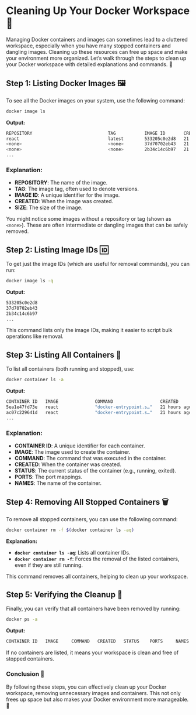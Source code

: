 # Cleaning Up Your Docker Workspace 🧹

Managing Docker containers and images can sometimes lead to a cluttered workspace, especially when you have many stopped containers and dangling images. Cleaning up these resources can free up space and make your environment more organized. Let’s walk through the steps to clean up your Docker workspace with detailed explanations and commands. 🚀

## Step 1: Listing Docker Images 🖼️

To see all the Docker images on your system, use the following command:

```bash
docker image ls
```

**Output:**

```bash
REPOSITORY                             TAG           IMAGE ID       CREATED        SIZE  
react                                  latest        533205c0e2d8   21 hours ago   489MB 
<none>                                 <none>        37d70702eb43   21 hours ago   489MB 
<none>                                 <none>        2b34c14c6b97   21 hours ago   118MB 
...
```

### Explanation:
- **REPOSITORY**: The name of the image.
- **TAG**: The image tag, often used to denote versions.
- **IMAGE ID**: A unique identifier for the image.
- **CREATED**: When the image was created.
- **SIZE**: The size of the image.

You might notice some images without a repository or tag (shown as `<none>`). These are often intermediate or dangling images that can be safely removed.

## Step 2: Listing Image IDs 🆔

To get just the image IDs (which are useful for removal commands), you can run:

```bash
docker image ls -q
```

**Output:**

```bash
533205c0e2d8
37d70702eb43
2b34c14c6b97
...
```

This command lists only the image IDs, making it easier to script bulk operations like removal.

## Step 3: Listing All Containers 🚢

To list all containers (both running and stopped), use:

```bash
docker container ls -a
```

**Output:**

```bash
CONTAINER ID   IMAGE              COMMAND                  CREATED        STATUS                       PORTS      NAMES
5ea1e47fd73e   react              "docker-entrypoint.s…"   21 hours ago   Exited (255) 6 minutes ago   3000/tcp   naughty_hodgkin
ac07c229641d   react              "docker-entrypoint.s…"   21 hours ago   Exited (0) 21 hours ago                 sweet_ellis
...
```

### Explanation:
- **CONTAINER ID**: A unique identifier for each container.
- **IMAGE**: The image used to create the container.
- **COMMAND**: The command that was executed in the container.
- **CREATED**: When the container was created.
- **STATUS**: The current status of the container (e.g., running, exited).
- **PORTS**: The port mappings.
- **NAMES**: The name of the container.

## Step 4: Removing All Stopped Containers 🗑️

To remove all stopped containers, you can use the following command:

```bash
docker container rm -f $(docker container ls -aq)
```

**Explanation:**

- **`docker container ls -aq`**: Lists all container IDs.
- **`docker container rm -f`**: Forces the removal of the listed containers, even if they are still running.

This command removes all containers, helping to clean up your workspace.

## Step 5: Verifying the Cleanup 🧽

Finally, you can verify that all containers have been removed by running:

```bash
docker ps -a
```

**Output:**

```bash
CONTAINER ID   IMAGE     COMMAND   CREATED   STATUS    PORTS     NAMES
```

If no containers are listed, it means your workspace is clean and free of stopped containers.

### Conclusion 🎯

By following these steps, you can effectively clean up your Docker workspace, removing unnecessary images and containers. This not only frees up space but also makes your Docker environment more manageable. 🚀